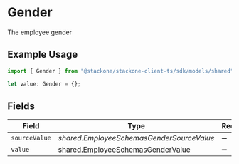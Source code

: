 # Gender

The employee gender

## Example Usage

```typescript
import { Gender } from "@stackone/stackone-client-ts/sdk/models/shared";

let value: Gender = {};
```

## Fields

| Field                                                                                         | Type                                                                                          | Required                                                                                      | Description                                                                                   |
| --------------------------------------------------------------------------------------------- | --------------------------------------------------------------------------------------------- | --------------------------------------------------------------------------------------------- | --------------------------------------------------------------------------------------------- |
| `sourceValue`                                                                                 | *shared.EmployeeSchemasGenderSourceValue*                                                     | :heavy_minus_sign:                                                                            | N/A                                                                                           |
| `value`                                                                                       | [shared.EmployeeSchemasGenderValue](../../../sdk/models/shared/employeeschemasgendervalue.md) | :heavy_minus_sign:                                                                            | N/A                                                                                           |